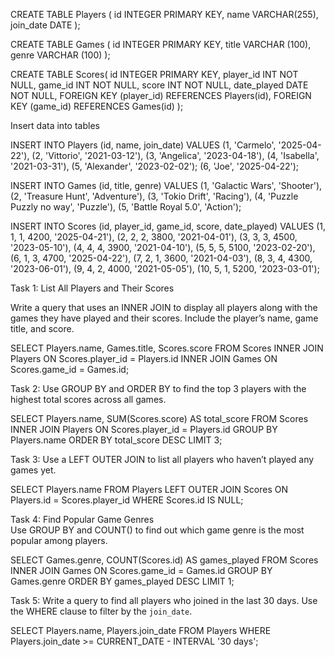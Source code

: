 CREATE TABLE Players (
    id INTEGER PRIMARY KEY,
    name VARCHAR(255),
    join_date DATE
);

CREATE TABLE Games (
	id INTEGER PRIMARY KEY,
	title VARCHAR (100),
	genre VARCHAR (100)
);

CREATE TABLE Scores(
	id INTEGER PRIMARY KEY,
	player_id INT NOT NULL,
    game_id INT NOT NULL,
    score INT NOT NULL,
    date_played DATE NOT NULL,
	FOREIGN KEY (player_id) REFERENCES Players(id),
	FOREIGN KEY (game_id) REFERENCES Games(id)
);

Insert data into tables

INSERT INTO Players (id, name, join_date) VALUES 
(1, 'Carmelo', '2025-04-22'),
(2, 'Vittorio', '2021-03-12'),
(3, 'Angelica', '2023-04-18'),
(4, 'Isabella', '2021-03-31'),
(5, 'Alexander', '2023-02-02');
(6, 'Joe', '2025-04-22');

INSERT INTO Games (id, title, genre) VALUES
(1, 'Galactic Wars', 'Shooter'),
(2, 'Treasure Hunt', 'Adventure'),
(3, 'Tokio Drift', 'Racing'),
(4, 'Puzzle Puzzly no way', 'Puzzle'),
(5, 'Battle Royal 5.0', 'Action');


INSERT INTO Scores (id, player_id, game_id, score, date_played) VALUES
(1, 1, 1, 4200, '2025-04-21'),
(2, 2, 2, 3800, '2021-04-01'),
(3, 3, 3, 4500, '2023-05-10'),
(4, 4, 4, 3900, '2021-04-10'),
(5, 5, 5, 5100, '2023-02-20'),
(6, 1, 3, 4700, '2025-04-22'),
(7, 2, 1, 3600, '2021-04-03'),
(8, 3, 4, 4300, '2023-06-01'),
(9, 4, 2, 4000, '2021-05-05'),
(10, 5, 1, 5200, '2023-03-01');



Task 1: List All Players and Their Scores  

Write a query that uses an INNER JOIN to display all players along with the games they have played and their scores. Include the player’s name, game title, and score. 

SELECT Players.name, Games.title, Scores.score
FROM Scores
INNER JOIN Players ON Scores.player_id = Players.id
INNER JOIN Games ON Scores.game_id = Games.id;

Task 2: Use GROUP BY and ORDER BY to find the top 3 players with the highest total scores across all games. 

SELECT Players.name,
SUM(Scores.score) AS total_score
FROM Scores
INNER JOIN Players ON Scores.player_id = Players.id
GROUP BY Players.name
ORDER BY total_score DESC
LIMIT 3;

Task 3: Use a LEFT OUTER JOIN  to list all players who haven’t played any games yet. 

SELECT Players.name
FROM Players
LEFT OUTER JOIN Scores ON Players.id = Scores.player_id
WHERE Scores.id IS NULL;

Task 4: Find Popular Game Genres  
Use GROUP BY and COUNT() to find out which game genre is the most popular among players. 

SELECT Games.genre, COUNT(Scores.id) AS games_played
FROM Scores
INNER JOIN Games ON Scores.game_id = Games.id
GROUP BY Games.genre
ORDER BY games_played DESC
LIMIT 1;

Task 5: Write a query to find all players who joined in the last 30 days. Use the WHERE clause to filter by the `join_date`. 

SELECT Players.name, Players.join_date
FROM Players
WHERE Players.join_date >= CURRENT_DATE - INTERVAL '30 days';
